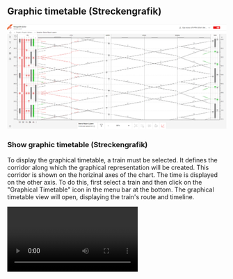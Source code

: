 ## Graphic timetable (Streckengrafik)

![Overview_Streckengrafik_Screenshot_002](./images/Overview_Streckengrafik_Screenshot_002.png)


### Show graphic timetable (Streckengrafik)

To display the graphical timetable, a train must be selected. It defines the corridor along which
the graphical representation will be created.
This corridor is shown on the horizinal axes of the chart. The time is displayed on the other axis.
To do this, first select a train and then click on the "Graphical Timetable" icon in the menu bar at
the bottom.
The graphical timetable view will open, displaying the train's route and timeline.

![Streckengrafik](./animated_images/compressed/2024-01-25-Project_Along_Trainrun_Streckengrafik.webm)

